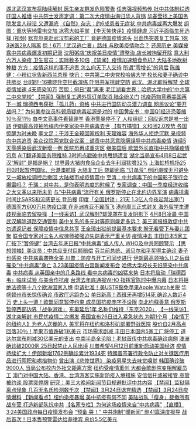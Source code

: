 
<tr>
<tr><td colspan="2" align="left"><a href="https://xfine.casa/oo.aspx?name=c1148014&key=exgxucyqmkwgvwch&from=gy">湖北武汉宣布将陆续解封 医生亲友群发危险警告</a></td></tr>
<tr><td colspan="2" align="left"><a href="https://xfine.casa/oo.aspx?name=c1148024&key=exgxucyqmkwgvwch&from=gy">任志强视频热传 批中共体制烂透 吁国人推墙</a></td></tr>
<tr><td colspan="2" align="left"><a href="https://xfine.casa/oo.aspx?name=c1148012&key=exgxucyqmkwgvwch&from=gy">中共院士发声定调：第二次大疫情由海归华人背锅</a></td></tr>
<tr><td colspan="2" align="left"><a href="https://xfine.casa/oo.aspx?name=c1148010&key=exgxucyqmkwgvwch&from=gy">华春莹找上美国务院发言人辩论 又遭漏底</a></td></tr>
<tr><td colspan="2" align="left"><a href="https://xfine.casa/oo.aspx?name=c1148054&key=exgxucyqmkwgvwch&from=gy">《自然》杂志：约6成患者无症状 中共病毒或再大爆发</a></td></tr>
<tr><td colspan="2" align="left"><a href="https://xfine.casa/oo.aspx?name=c1148077&key=exgxucyqmkwgvwch&from=gy">组图：重庆等地雷电交加 冰雹大如手掌</a></td></tr>
<tr><td colspan="2" align="left"><a href="https://xfine.casa/oo.aspx?name=c1148044&key=exgxucyqmkwgvwch&from=gy">【李天笑快评】疫情肆虐 习近平面临生死选择 (视频)</a></td></tr>
<tr><td colspan="2" align="left"><a href="https://xfine.casa/oo.aspx?name=c1148094&key=exgxucyqmkwgvwch&from=gy">默克尔亲赴武汉剪彩的工厂 竟是德国疫情源头</a></td></tr>
<tr><td colspan="2" align="left"><a href="https://xfine.casa/oo.aspx?name=c1148034&key=exgxucyqmkwgvwch&from=gy">出血热突袭复工包车 1死3送医29人隔离</a></td></tr>
<tr><td colspan="2" align="left"><a href="https://xfine.casa/oo.aspx?name=c1148029&key=exgxucyqmkwgvwch&from=gy">惊！6万「武汉逃亡者」路线 与欧美疫情吻合？</a></td></tr>
<tr><td colspan="2" align="left"><a href="https://xfine.casa/oo.aspx?name=c1148013&key=exgxucyqmkwgvwch&from=gy">还原历史 美媒披露中共病毒爆发初期记录</a></td></tr>
<tr><td colspan="2" align="left"><a href="https://xfine.casa/oo.aspx?name=c1148080&key=exgxucyqmkwgvwch&from=gy">沈阳粥店“庆祝美日疫情”遭整治 店长被拘留开除</a></td></tr>
<tr><td colspan="2" align="left"><a href="https://xfine.casa/oo.aspx?name=c1148011&key=exgxucyqmkwgvwch&from=gy">意大利六万人染疫 卫生官员：实际数多10倍</a></td></tr>
<tr><td colspan="2" align="left"><a href="https://xfine.casa/oo.aspx?name=c1148036&key=exgxucyqmkwgvwch&from=gy">【禁闻】疫情加速粮食危机? 大陆多地砍树种粮</a></td></tr>
<tr><td colspan="2" align="left"><a href="https://xfine.casa/oo.aspx?name=c1148101&key=exgxucyqmkwgvwch&from=gy">方方：疫情这样的事不追责 怎么向天下人交待</a></td></tr>
<tr><td colspan="2" align="left"><a href="https://xfine.casa/oo.aspx?name=c1148027&key=exgxucyqmkwgvwch&from=gy">所谓“零增长”的背后</a></td></tr>
<tr><td colspan="2" align="left"><a href="https://xfine.casa/oo.aspx?name=c1148015&key=exgxucyqmkwgvwch&from=gy">陈维健：小粉红状告新西兰总理</a></td></tr>
<tr><td colspan="2" align="left"><a href="https://xfine.casa/oo.aspx?name=c1148056&key=exgxucyqmkwgvwch&from=gy">快讯：中共第二中央党校哈佛大学 校长和妻子确诊中共肺炎</a></td></tr>
<tr><td colspan="2" align="left"><a href="https://xfine.casa/oo.aspx?name=c1148064&key=exgxucyqmkwgvwch&from=gy">台8架F-16拂晓升空拦截演练 吓阻共军挑衅空防</a></td></tr>
<tr><td colspan="2" align="left"><a href="https://xfine.casa/oo.aspx?name=c1148048&key=exgxucyqmkwgvwch&from=gy">武汉、湖北即将解禁  全球疫情加速 4天感染10万</a></td></tr>
<tr><td colspan="2" align="left"><a href="https://xfine.casa/oo.aspx?name=c1148037&key=exgxucyqmkwgvwch&from=gy">苦胆：何日“君”再来</a></td></tr>
<tr><td colspan="2" align="left"><a href="https://xfine.casa/oo.aspx?name=c1148050&key=exgxucyqmkwgvwch&from=gy">老江湖看世界：哈佛大学中的“中共第二中央党校”</a></td></tr>
<tr><td colspan="2" align="left"><a href="https://xfine.casa/oo.aspx?name=c1148079&key=exgxucyqmkwgvwch&from=gy">【禁闻】强制复工遇外贸订单取消 陆企纷关门</a></td></tr>
<tr><td colspan="2" align="left"><a href="https://xfine.casa/oo.aspx?name=c1148070&key=exgxucyqmkwgvwch&from=gy">抗疫药物竞赛美国再下一城 瑞德西韦获批「孤儿药」资格</a></td></tr>
<tr><td colspan="2" align="left"><a href="https://xfine.casa/oo.aspx?name=c1148055&key=exgxucyqmkwgvwch&from=gy">中共进行国防动员潜力调查 网民议论“要开战吗？”</a></td></tr>
<tr><td colspan="2" align="left"><a href="https://xfine.casa/oo.aspx?name=c1148042&key=exgxucyqmkwgvwch&from=gy">为何美参议员科顿质疑病毒起源是对的</a></td></tr>
<tr><td colspan="2" align="left"><a href="https://xfine.casa/oo.aspx?name=c1148007&key=exgxucyqmkwgvwch&from=gy">中国黄皮书：中国Q1经济恐萎缩10％至11％</a></td></tr>
<tr><td colspan="2" align="left"><a href="https://xfine.casa/oo.aspx?name=c1148026&key=exgxucyqmkwgvwch&from=gy">由李文亮事件看替罪羊</a></td></tr>
<tr><td colspan="2" align="left"><a href="https://xfine.casa/oo.aspx?name=c1148072&key=exgxucyqmkwgvwch&from=gy">香港警暴停不了 人权组织：回应诉求是唯一出路</a></td></tr>
<tr><td colspan="2" align="left"><a href="https://xfine.casa/oo.aspx?name=c1148073&key=exgxucyqmkwgvwch&from=gy">伊朗最高领袖哈梅内伊亲家染中共病毒去世</a></td></tr>
<tr><td colspan="2" align="left"><a href="https://xfine.casa/oo.aspx?name=c1148033&key=exgxucyqmkwgvwch&from=gy">【有冇搞错】义和团2.0攻势 各国惊醒为时未晚</a></td></tr>
<tr><td colspan="2" align="left"><a href="https://xfine.casa/oo.aspx?name=c1148078&key=exgxucyqmkwgvwch&from=gy">李文足：干涉王全璋回家权利 天理难容</a></td></tr>
<tr><td colspan="2" align="left"><a href="https://xfine.casa/oo.aspx?name=c1148032&key=exgxucyqmkwgvwch&from=gy">海外华人拒绝沉默 录视频向中共追责</a></td></tr>
<tr><td colspan="2" align="left"><a href="https://xfine.casa/oo.aspx?name=c1148091&key=exgxucyqmkwgvwch&from=gy">美众议院两党联合议案：谴责中共恶意隐瞒误导中共病毒疫情</a></td></tr>
<tr><td colspan="2" align="left"><a href="https://xfine.casa/oo.aspx?name=c1148061&key=exgxucyqmkwgvwch&from=gy">连续5天零感染后武汉新增一例 医院恐再成重灾区</a></td></tr>
<tr><td colspan="2" align="left"><a href="https://xfine.casa/oo.aspx?name=c1148030&key=exgxucyqmkwgvwch&from=gy">继美国后 欧盟外长直指中共隐暪疫情讯息</a></td></tr>
<tr><td colspan="2" align="left"><a href="https://xfine.casa/oo.aspx?name=c1148049&key=exgxucyqmkwgvwch&from=gy">AIT翻译美国务院推特 3时间点戳破中共甩锅谎言</a></td></tr>
<tr><td colspan="2" align="left"><a href="https://xfine.casa/oo.aspx?name=c1148083&key=exgxucyqmkwgvwch&from=gy">湖北当局宣布4月8日起武汉“解封” 是福是祸？</a></td></tr>
<tr><td colspan="2" align="left"><a href="https://xfine.casa/oo.aspx?name=c1148047&key=exgxucyqmkwgvwch&from=gy">世界最大猪肉食品企业去年利润猛增32%</a></td></tr>
<tr><td colspan="2" align="left"><a href="https://xfine.casa/oo.aspx?name=c1148097&key=exgxucyqmkwgvwch&from=gy">上海虹桥机场25日0时起暂停国际、台港澳航班</a></td></tr>
<tr><td colspan="2" align="left"><a href="https://xfine.casa/oo.aspx?name=c1148086&key=exgxucyqmkwgvwch&from=gy">大陆复工后 随即面临 “订单荒” 倒闭潮或无可避免</a></td></tr>
<tr><td colspan="2" align="left"><a href="https://xfine.casa/oo.aspx?name=c1148053&key=exgxucyqmkwgvwch&from=gy">又一城放松调控后撤回 大陆楼市成疫情震中</a></td></tr>
<tr><td colspan="2" align="left"><a href="https://xfine.casa/oo.aspx?name=c1148043&key=exgxucyqmkwgvwch&from=gy">至清：中共病毒下的中国影子银行会爆雷吗？</a></td></tr>
<tr><td colspan="2" align="left"><a href="https://xfine.casa/oo.aspx?name=c1148038&key=exgxucyqmkwgvwch&from=gy">千瑞：对中共，是你表明态度的时候了</a></td></tr>
<tr><td colspan="2" align="left"><a href="https://xfine.casa/oo.aspx?name=c1148057&key=exgxucyqmkwgvwch&from=gy">专家调查：中国一季度经济收缩之大文革以来所未见</a></td></tr>
<tr><td colspan="2" align="left"><a href="https://xfine.casa/oo.aspx?name=c1148075&key=exgxucyqmkwgvwch&from=gy">与“中共病毒“流行有关 俄罗斯停止在北约边界军演</a></td></tr>
<tr><td colspan="2" align="left"><a href="https://xfine.casa/oo.aspx?name=c1148035&key=exgxucyqmkwgvwch&from=gy">病毒排毒时间比SARS和流感更长 登热搜</a></td></tr>
<tr><td colspan="2" align="left"><a href="https://xfine.casa/oo.aspx?name=c1148028&key=exgxucyqmkwgvwch&from=gy">印度「全国封锁」21天 1.3亿人今夜起禁出家门</a></td></tr>
<tr><td colspan="2" align="left"><a href="https://xfine.casa/oo.aspx?name=c1148046&key=exgxucyqmkwgvwch&from=gy">德国军方600万片防疫口罩 在非洲肯亚不翼而飞</a></td></tr>
<tr><td colspan="2" align="left"><a href="https://xfine.casa/oo.aspx?name=c1148067&key=exgxucyqmkwgvwch&from=gy">港府周三正式封关 海外留学生遭歧视面临去留抉择</a></td></tr>
<tr><td colspan="2" align="left"><a href="https://xfine.casa/oo.aspx?name=c1148031&key=exgxucyqmkwgvwch&from=gy">【一线采访】武汉解封?却笼罩在复发阴影下</a></td></tr>
<tr><td colspan="2" align="left"><a href="https://xfine.casa/oo.aspx?name=c1148062&key=exgxucyqmkwgvwch&from=gy">4月8日凌晨 中国武汉解除道路交通管制</a></td></tr>
<tr><td colspan="2" align="left"><a href="https://xfine.casa/oo.aspx?name=c1148063&key=exgxucyqmkwgvwch&from=gy">美中关系的多元对等原则能走多远？</a></td></tr>
<tr><td colspan="2" align="left"><a href="https://xfine.casa/oo.aspx?name=c1148025&key=exgxucyqmkwgvwch&from=gy">美三家报纸敦促中共勿遣返记者 保障疫情中信息共享</a></td></tr>
<tr><td colspan="2" align="left"><a href="https://xfine.casa/oo.aspx?name=c1148069&key=exgxucyqmkwgvwch&from=gy">王全璋出狱前提最基本要求 盼无看管下与妻儿团聚</a></td></tr>
<tr><td colspan="2" align="left"><a href="https://xfine.casa/oo.aspx?name=c1148066&key=exgxucyqmkwgvwch&from=gy">联合国专家对三名人权律师被强迫失踪表示严重关切</a></td></tr>
<tr><td colspan="2" align="left"><a href="https://xfine.casa/oo.aspx?name=c1148009&key=exgxucyqmkwgvwch&from=gy">疫情冲击 丰田日本5家工厂按下“暂停键”</a></td></tr>
<tr><td colspan="2" align="left"><a href="https://xfine.casa/oo.aspx?name=c1148093&key=exgxucyqmkwgvwch&from=gy">台湾去年底已报“中共病毒”或人传人 WHO及中共罔顾警示</a></td></tr>
<tr><td colspan="2" align="left"><a href="https://xfine.casa/oo.aspx?name=c1148100&key=exgxucyqmkwgvwch&from=gy">【思想领袖】美议员：中共应支付巨额赔偿</a></td></tr>
<tr><td colspan="2" align="left"><a href="https://xfine.casa/oo.aspx?name=c1148099&key=exgxucyqmkwgvwch&from=gy">芬兰前总统、诺贝尔和平奖得主确诊 妻子也感染</a></td></tr>
<tr><td colspan="2" align="left"><a href="https://xfine.casa/oo.aspx?name=c1148017&key=exgxucyqmkwgvwch&from=gy">中共病毒袭捲全美 川普：防疫与开工可同步进行</a></td></tr>
<tr><td colspan="2" align="left"><a href="https://xfine.casa/oo.aspx?name=c1148082&key=exgxucyqmkwgvwch&from=gy">伊朗最高领袖么儿之岳母罹染“中共病毒”身亡</a></td></tr>
<tr><td colspan="2" align="left"><a href="https://xfine.casa/oo.aspx?name=c1148087&key=exgxucyqmkwgvwch&from=gy">3.23美国疫情白宫新闻发布会</a></td></tr>
<tr><td colspan="2" align="left"><a href="https://xfine.casa/oo.aspx?name=c1148041&key=exgxucyqmkwgvwch&from=gy">哈佛大学校长夫妇感染中共病毒</a></td></tr>
<tr><td colspan="2" align="left"><a href="https://xfine.casa/oo.aspx?name=c1148084&key=exgxucyqmkwgvwch&from=gy">中共病毒 从英国亲中的几条路线 看中共病毒的凶猛来势</a></td></tr>
<tr><td colspan="2" align="left"><a href="https://xfine.casa/oo.aspx?name=c1148095&key=exgxucyqmkwgvwch&from=gy">日本将启动「瑞德西韦」临床试验 与美合作抗疫</a></td></tr>
<tr><td colspan="2" align="left"><a href="https://xfine.casa/oo.aspx?name=c1148088&key=exgxucyqmkwgvwch&from=gy">台湾去年底通报WHO 指挥官陈时中曝内幕</a></td></tr>
<tr><td colspan="2" align="left"><a href="https://xfine.casa/oo.aspx?name=c1148074&key=exgxucyqmkwgvwch&from=gy">日本将拒绝法德等十八个欧洲国家入境</a></td></tr>
<tr><td colspan="2" align="left"><a href="https://xfine.casa/oo.aspx?name=c1148020&key=exgxucyqmkwgvwch&from=gy">申请批准！美USTR豁免苹果Apple Watch关税</a></td></tr>
<tr><td colspan="2" align="left"><a href="https://xfine.casa/oo.aspx?name=c1148096&key=exgxucyqmkwgvwch&from=gy">华盛顿州市长惊传确诊 市政厅远距办公</a></td></tr>
<tr><td colspan="2" align="left"><a href="https://xfine.casa/oo.aspx?name=c1148040&key=exgxucyqmkwgvwch&from=gy">单日新高！西班牙再增514死 确诊人数近4万</a></td></tr>
<tr><td colspan="2" align="left"><a href="https://xfine.casa/oo.aspx?name=c1148016&key=exgxucyqmkwgvwch&from=gy">史上头一遭！欧盟同意暂停约束 成员国抗疫赤字不设限</a></td></tr>
<tr><td colspan="2" align="left"><a href="https://xfine.casa/oo.aspx?name=c1148090&key=exgxucyqmkwgvwch&from=gy">向北约释善意 俄罗斯暂停西部边界「战争游戏」</a></td></tr>
<tr><td colspan="2" align="left"><a href="https://xfine.casa/oo.aspx?name=c1148045&key=exgxucyqmkwgvwch&from=gy">东奥延后1年 名称仍维持「东京2020」</a></td></tr>
<tr><td colspan="2" align="left"><a href="https://xfine.casa/oo.aspx?name=c1148052&key=exgxucyqmkwgvwch&from=gy">【一线采访】湖北突解封 市民忧疫情二次爆发</a></td></tr>
<tr><td colspan="2" align="left"><a href="https://xfine.casa/oo.aspx?name=c1148098&key=exgxucyqmkwgvwch&from=gy">泰国宣布26日进入紧急状态 为期1个月</a></td></tr>
<tr><td colspan="2" align="left"><a href="https://xfine.casa/oo.aspx?name=c1148089&key=exgxucyqmkwgvwch&from=gy">【疫情下的纽约人】为老人送餐的人</a></td></tr>
<tr><td colspan="2" align="left"><a href="https://xfine.casa/oo.aspx?name=c1148059&key=exgxucyqmkwgvwch&from=gy">美军将在纽约和洛杉矶部署野战医院</a></td></tr>
<tr><td colspan="2" align="left"><a href="https://xfine.casa/oo.aspx?name=c1148018&key=exgxucyqmkwgvwch&from=gy">股价自2月高点回落30％！苹果市值跌破1兆美元</a></td></tr>
<tr><td colspan="2" align="left"><a href="https://xfine.casa/oo.aspx?name=c1148019&key=exgxucyqmkwgvwch&from=gy">市场需求剧减 丰田日本国内5家工厂将停工</a></td></tr>
<tr><td colspan="2" align="left"><a href="https://xfine.casa/oo.aspx?name=c1148071&key=exgxucyqmkwgvwch&from=gy">道达尔宣布削减30亿美元的支出</a></td></tr>
<tr><td colspan="2" align="left"><a href="https://xfine.casa/oo.aspx?name=c1148092&key=exgxucyqmkwgvwch&from=gy">中南半岛全沦陷！老挝首传中共病毒确诊病例</a></td></tr>
<tr><td colspan="2" align="left"><a href="https://xfine.casa/oo.aspx?name=c1148039&key=exgxucyqmkwgvwch&from=gy">澳洲确诊破2000例 25日起禁止人民出境</a></td></tr>
<tr><td colspan="2" align="left"><a href="https://xfine.casa/oo.aspx?name=c1148085&key=exgxucyqmkwgvwch&from=gy">川普希望4月12日前重新启动美国经济</a></td></tr>
<tr><td colspan="2" align="left"><a href="https://xfine.casa/oo.aspx?name=c1148068&key=exgxucyqmkwgvwch&from=gy">疫情持续扩大！伊朗新增1762例确诊累计1934死</a></td></tr>
<tr><td colspan="2" align="left"><a href="https://xfine.casa/oo.aspx?name=c1148058&key=exgxucyqmkwgvwch&from=gy">特朗普签署行政令防止对关键医疗用品进行囤积和哄抬物价</a></td></tr>
<tr><td colspan="2" align="left"><a href="https://xfine.casa/oo.aspx?name=c1148051&key=exgxucyqmkwgvwch&from=gy">曾出演《悲惨世界》 染疫男星失去味觉嗅觉</a></td></tr>
<tr><td colspan="2" align="left"><a href="https://xfine.casa/oo.aspx?name=c1148081&key=exgxucyqmkwgvwch&from=gy">韩国确诊破9000人 当局公布校内外社交距离方案</a></td></tr>
<tr><td colspan="2" align="left"><a href="https://xfine.casa/oo.aspx?name=c1148065&key=exgxucyqmkwgvwch&from=gy">纽约受疫情重创 大都会歌剧院变相解雇员工</a></td></tr>
<tr><td colspan="2" align="left"><a href="https://xfine.casa/oo.aspx?name=c1148060&key=exgxucyqmkwgvwch&from=gy">澳门对中国大陆、香港、台湾游客实施新防疫入境措施</a></td></tr>
<tr><td colspan="2" align="left"><a href="https://xfine.casa/oo.aspx?name=c1148106&key=exgxucyqmkwgvwch&from=gy">安信信托或被接管 高管被约谈 股票突停牌</a></td></tr>
<tr><td colspan="2" align="left"><a href="https://xfine.casa/oo.aspx?name=c1148104&key=exgxucyqmkwgvwch&from=gy">研究：美三大晚间新闻节目规避批评中共内容</a></td></tr>
<tr><td colspan="2" align="left"><a href="https://xfine.casa/oo.aspx?name=c1148108&key=exgxucyqmkwgvwch&from=gy">【禁闻】监狱隔离点怪象 几百无名氏检测数千次</a></td></tr>
<tr><td colspan="2" align="left"><a href="https://xfine.casa/oo.aspx?name=c1148111&key=exgxucyqmkwgvwch&from=gy">【禁闻】3月24日退党精选</a></td></tr>
<tr><td colspan="2" align="left"><a href="https://xfine.casa/oo.aspx?name=c1148109&key=exgxucyqmkwgvwch&from=gy">【禁闻】3月24日疫情爆料</a></td></tr>
<tr><td colspan="2" align="left"><a href="https://xfine.casa/oo.aspx?name=c1148076&key=exgxucyqmkwgvwch&from=gy">【新闻看点】纽约染疫暴增 美中抗疫有何不同</a></td></tr>
<tr><td colspan="2" align="left"><a href="https://xfine.casa/oo.aspx?name=c1148113&key=exgxucyqmkwgvwch&from=gy">美陆战队「瘦身」裁撤所有战车营 打造新部队抗中共</a></td></tr>
<tr><td colspan="2" align="left"><a href="https://xfine.casa/oo.aspx?name=c1148107&key=exgxucyqmkwgvwch&from=gy">【名家专栏】为何这场疫情来自“中共病毒”</a></td></tr>
<tr><td colspan="2" align="left"><a href="https://xfine.casa/oo.aspx?name=c1148105&key=exgxucyqmkwgvwch&from=gy">【直播】3·24美国政府每日疫情发布会</a></td></tr>
<tr><td colspan="2" align="left"><a href="https://xfine.casa/oo.aspx?name=c1148110&key=exgxucyqmkwgvwch&from=gy">“预备 哭！” 中共炮制“暖新闻” 删41篇深度报导</a></td></tr>
<tr><td colspan="2" align="left"><a href="https://xfine.casa/oo.aspx?name=c1148114&key=exgxucyqmkwgvwch&from=gy">战后首次！日本售预警雷达给菲律宾 总价5.5亿美元</a></td></tr>

</table>
